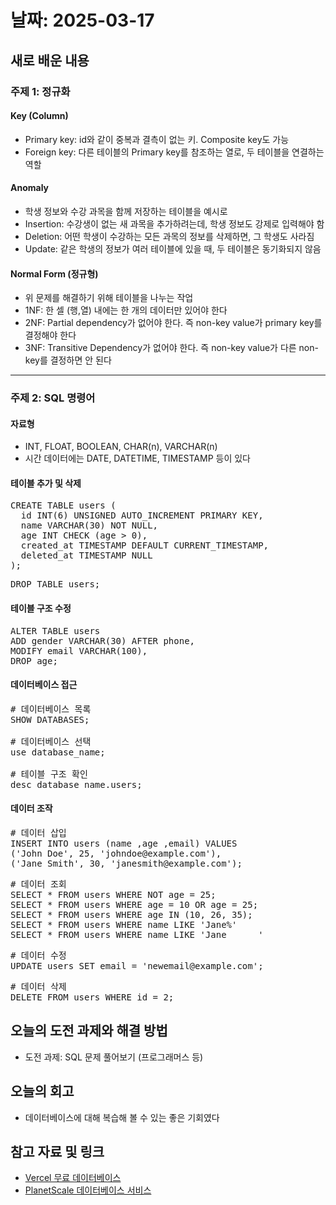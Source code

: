 # 날짜: 2025-03-17

## 새로 배운 내용
### 주제 1: 정규화
#### Key (Column)
- Primary key: id와 같이 중복과 결측이 없는 키. Composite key도 가능
- Foreign key: 다른 테이블의 Primary key를 참조하는 열로, 두 테이블을 연결하는 역할

#### Anomaly
- 학생 정보와 수강 과목을 함께 저장하는 테이블을 예시로
- Insertion: 수강생이 없는 새 과목을 추가하려는데, 학생 정보도 강제로 입력해야 함
- Deletion: 어떤 학생이 수강하는 모든 과목의 정보를 삭제하면, 그 학생도 사라짐
- Update: 같은 학생의 정보가 여러 테이블에 있을 때, 두 테이블은 동기화되지 않음

#### Normal Form (정규형)
- 위 문제를 해결하기 위해 테이블을 나누는 작업
- 1NF: 한 셀 (행,열) 내에는 한 개의 데이터만 있어야 한다
- 2NF: Partial dependency가 없어야 한다. 즉 non-key value가 primary key를 결정해야 한다
- 3NF: Transitive Dependency가 없어야 한다. 즉 non-key value가 다른 non-key를 결정하면 안 된다

---

### 주제 2: SQL 명령어
#### 자료형
- INT, FLOAT, BOOLEAN, CHAR(n), VARCHAR(n)
- 시간 데이터에는 DATE, DATETIME, TIMESTAMP 등이 있다

#### 테이블 추가 및 삭제
<pre>
CREATE TABLE users (
  id INT(6) UNSIGNED AUTO_INCREMENT PRIMARY KEY,
  name VARCHAR(30) NOT NULL,
  age INT CHECK (age > 0),
  created_at TIMESTAMP DEFAULT CURRENT_TIMESTAMP,
  deleted_at TIMESTAMP NULL
);
</pre>

<pre>
DROP TABLE users;
</pre>

#### 테이블 구조 수정
<pre>
ALTER TABLE users
ADD gender VARCHAR(30) AFTER phone,
MODIFY email VARCHAR(100),
DROP age;
</pre>

#### 데이터베이스 접근
<pre>
# 데이터베이스 목록
SHOW DATABASES;

# 데이터베이스 선택
use database_name; 

# 테이블 구조 확인
desc database_name.users;
</pre>

#### 데이터 조작
<pre>
# 데이터 삽입
INSERT INTO users (name ,age ,email) VALUES
('John Doe', 25, 'johndoe@example.com'),
('Jane Smith', 30, 'janesmith@example.com');
</pre>

<pre>
# 데이터 조회
SELECT * FROM users WHERE NOT age = 25;
SELECT * FROM users WHERE age = 10 OR age = 25;
SELECT * FROM users WHERE age IN (10, 26, 35);
SELECT * FROM users WHERE name LIKE 'Jane%'
SELECT * FROM users WHERE name LIKE 'Jane _____'
</pre>

<pre>
# 데이터 수정
UPDATE users SET email = 'newemail@example.com';
</pre>

<pre>
# 데이터 삭제
DELETE FROM users WHERE id = 2;
</pre>

## 오늘의 도전 과제와 해결 방법
- 도전 과제: SQL 문제 풀어보기 (프로그래머스 등)

## 오늘의 회고
- 데이터베이스에 대해 복습해 볼 수 있는 좋은 기회였다

## 참고 자료 및 링크
- [Vercel 무료 데이터베이스](https://vercel.com/)
- [PlanetScale 데이터베이스 서비스](https://app.planetscale.com/)
